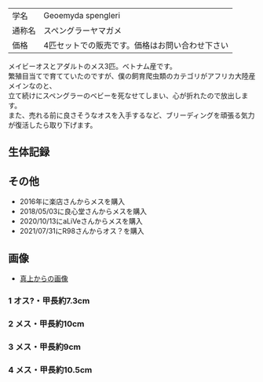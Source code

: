 |||
|:-|:-|
| 学名 | Geoemyda spengleri |
| 通称名 | スペングラーヤマガメ |
| 価格 | 4匹セットでの販売です。価格はお問い合わせ下さい |

メイビーオスとアダルトのメス3匹。ベトナム産です。  
繁殖目当てで育てていたのですが、僕の飼育爬虫類のカテゴリがアフリカ大陸産メインなのと、  
立て続けにスペングラーのベビーを死なせてしまい、心が折れたので放出します。  
また、売れる前に良さそうなオスを入手するなど、ブリーディングを頑張る気力が復活したら取り下げます。  

## 生体記録

## その他

* 2016年に楽店さんからメスを購入
* 2018/05/03に良心堂さんからメスを購入
* 2020/10/13にaLiVeさんからメスを購入
* 2021/07/31にR98さんからオス？を購入

## 画像

* [真上からの画像]({{site.baseurl}}/assets/img/shopping/creatures/geoemyda-spengleri/0/overhead_1234.jpeg)

### 1 オス?・甲長約7.3cm
### 2 メス・甲長約10cm
### 3 メス・甲長約9cm
### 4 メス・甲長約10.5cm
